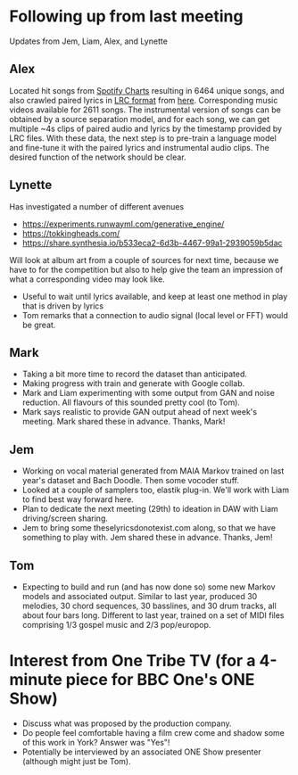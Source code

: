 # Following up from last meeting

Updates from Jem, Liam, Alex, and Lynette

## Alex

Located hit songs from [Spotify Charts](https://spotifycharts.com/regional/gb/daily/latest) resulting in 6464 unique songs, and also crawled paired lyrics in [LRC format](https://en.wikipedia.org/wiki/LRC_(file_format)) from [here](https://www.rentanadviser.com/en/subtitles/subtitles4songs.aspx). Corresponding music videos available for 2611 songs. The instrumental version of songs can be obtained by a source separation model, and for each song, we can get multiple ~4s clips of paired audio and lyrics by the timestamp provided by LRC files. With these data, the next step is to pre-train a language model and fine-tune it with the paired lyrics and instrumental audio clips. The desired function of the network should be clear.

## Lynette

Has investigated a number of different avenues

* https://experiments.runwayml.com/generative_engine/
* https://tokkingheads.com/
* https://share.synthesia.io/b533eca2-6d3b-4467-99a1-2939059b5dac 
  
Will look at album art from a couple of sources for next time, because we have to for the competition but also to help give the team an impression of what a corresponding video may look like.

* Useful to wait until lyrics available, and keep at least one method in play that is driven by lyrics
* Tom remarks that a connection to audio signal (local level or FFT) would be great.
  
## Mark

* Taking a bit more time to record the dataset than anticipated.
* Making progress with train and generate with Google collab.
* Mark and Liam experimenting with some output from GAN and noise reduction. All flavours of this sounded pretty cool (to Tom).
* Mark says realistic to provide GAN output ahead of next week's meeting. Mark shared these in advance. Thanks, Mark!
 
 ## Jem

* Working on vocal material generated from MAIA Markov trained on last year's dataset and Bach Doodle. Then some vocoder stuff.
* Looked at a couple of samplers too, elastik plug-in. We'll work with Liam to find best way forward here.
* Plan to dedicate the next meeting (29th) to ideation in DAW with Liam driving/screen sharing.
* Jem to bring some theselyricsdonotexist.com along, so that we have something to play with. Jem shared these in advance. Thanks, Jem!

## Tom

* Expecting to build and run (and has now done so) some new Markov models and associated output. Similar to last year, produced 30 melodies, 30 chord sequences, 30 basslines, and 30 drum tracks, all about four bars long. Different to last year, trained on a set of MIDI files comprising 1/3 gospel music and 2/3 pop/europop.

# Interest from One Tribe TV (for a 4-minute piece for BBC One's ONE Show)

* Discuss what was proposed by the production company.
* Do people feel comfortable having a film crew come and shadow some of this work in York? Answer was "Yes"!
* Potentially be interviewed by an associated ONE Show presenter (although might just be Tom).
